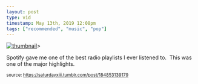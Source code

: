 ```yaml
---
layout: post
type: vid
timestamp: May 13th, 2019 12:08pm
tags: ["recommended", "music", "pop"]
---
```

[![thumbnail](http://i3.ytimg.com/vi/7LvayVk_7GU/hqdefault.jpg)](https://www.youtube.com/watch?v=7LvayVk_7GU)>
    
Spotify gave me one of the best radio playlists I ever listened to.  This was one of the major highlights.
 
  
<small>source: https://saturdayxiii.tumblr.com/post/184853139179</small>